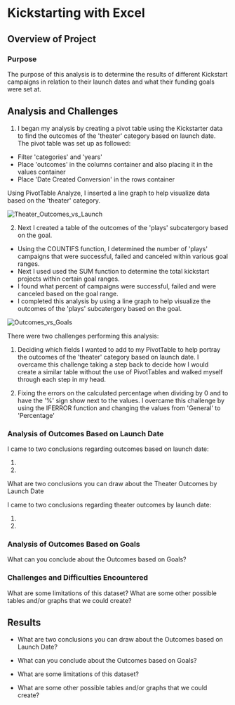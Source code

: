 # Kickstarting with Excel

## Overview of Project

### Purpose

The purpose of this analysis is to determine the results of different Kickstart campaigns in relation to their launch dates and what their funding goals were set at. 

## Analysis and Challenges

1. I began my analysis by creating a pivot table using the Kickstarter data to find the outcomes of the 'theater' category based on launch date. The pivot table was set up as followed:
 - Filter 'categories' and 'years'
 - Place 'outcomes' in the columns container and also placing it in the values container
 - Place 'Date Created Conversion' in the rows container

Using PivotTable Analyze, I inserted a line graph to help visualize data based on the 'theater' category. 

![Theater_Outcomes_vs_Launch](https://user-images.githubusercontent.com/103234661/174200265-1ba03fd7-b6cc-45f3-a81b-0fdde43f27fa.png)

2. Next I created a table of the outcomes of the 'plays' subcatergory based on the goal.
 - Using the COUNTIFS function, I determined the number of 'plays' campaigns that were successful, failed and canceled within various goal ranges.
 - Next I used used the SUM function to determine the total kickstart projects within certain goal ranges. 
 - I found what percent of campaigns were successful, failed and were canceled based on the goal range.
 - I completed this analysis by using a line graph to help visualize the outcomes of the 'plays' subcatergory based on the goal. 
 
 ![Outcomes_vs_Goals](https://user-images.githubusercontent.com/103234661/174201055-bfc20331-97bc-4335-a0d7-f9f96c4b714e.png)

There were two challenges performing this analysis:
 1. Deciding which fields I wanted to add to my PivotTable to help portray the outcomes of the 'theater' category based on launch date. I overcame this challenge taking a step back to decide how I would create a similar table without the use of PivotTables and walked myself through each step in my head.

 2. Fixing the errors on the calculated percentage when dividing by 0 and to have the '%' sign show next to the values. I overcame this challenge by using the IFERROR function and changing the values from 'General' to 'Percentage'

### Analysis of Outcomes Based on Launch Date

I came to two conclusions regarding outcomes based on launch date:

1.

2.

What are two conclusions you can draw about the Theater Outcomes by Launch Date

I came to two conclusions regarding theater outcomes by launch date:

1.

2.

### Analysis of Outcomes Based on Goals

What can you conclude about the Outcomes based on Goals?

### Challenges and Difficulties Encountered

What are some limitations of this dataset?
What are some other possible tables and/or graphs that we could create?

## Results

- What are two conclusions you can draw about the Outcomes based on Launch Date?

- What can you conclude about the Outcomes based on Goals?

- What are some limitations of this dataset?

- What are some other possible tables and/or graphs that we could create?
